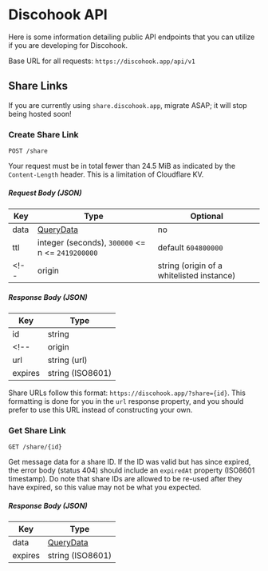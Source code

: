 # Discohook API

Here is some information detailing public API endpoints that you can utilize if you are developing for Discohook.

Base URL for all requests: `https://discohook.app/api/v1`

## Share Links

If you are currently using `share.discohook.app`, migrate ASAP; it will stop being hosted soon!

### Create Share Link

`POST /share`

Your request must be in total fewer than 24.5 MiB as indicated by the `Content-Length` header. This is a limitation of Cloudflare KV.

##### Request Body (JSON)

| Key    | Type                                               | Optional            |
|--------|----------------------------------------------------|---------------------|
| data   | [QueryData](/packages/site/app/types/QueryData.ts) | no                  |
| ttl    | integer (seconds), `300000` <= n <= `2419200000`   | default `604800000` |
<!-- | origin | string (origin of a whitelisted instance)          | yes                 | -->

##### Response Body (JSON)

| Key     | Type             |
|---------|------------------|
| id      | string           |
<!-- | origin  | string           | -->
| url     | string (url)     |
| expires | string (ISO8601) |

Share URLs follow this format: `https://discohook.app/?share={id}`. This formatting is done for you in the `url` response property, and you should prefer to use this URL instead of constructing your own.

### Get Share Link

`GET /share/{id}`

Get message data for a share ID. If the ID was valid but has since expired, the error body (status 404) should include an `expiredAt` property (ISO8601 timestamp). Do note that share IDs are allowed to be re-used after they have expired, so this value may not be what you expected.

##### Response Body (JSON)

| Key     | Type                                               |
|---------|----------------------------------------------------|
| data    | [QueryData](/packages/site/app/types/QueryData.ts) |
| expires | string (ISO8601)                                   |

<!--
Whoops, I just remembered this endpoint requires user authentication. I want to also allow developers to create access tokens so I'm leaving this here for now.

## Donations

### Get Donation Key

`POST /donate/{type}`

`{type}` can currently be `btc`.

This endpoint is a bit weird, but I decided to document it in case someone wanted to set up some sort of program that donates once a month in order to maintain a subscription. When donating with cryptocurrencies, set your `message` to the `key` returned by this endpoint. -->
